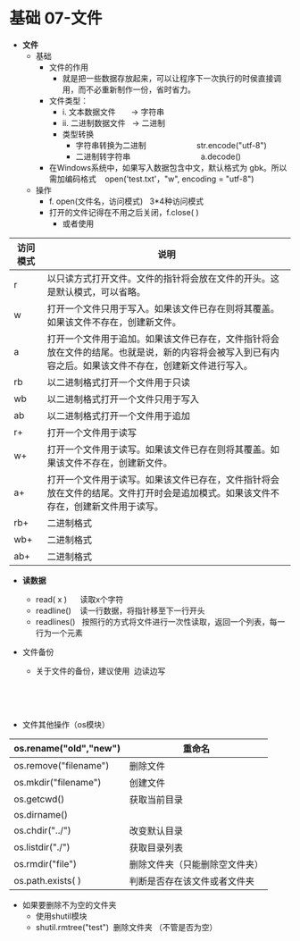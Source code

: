 # 基础 07-文件

* **文件**
    * 基础
        * 文件的作用
            * 就是把一些数据存放起来，可以让程序下一次执行的时侯直接调用，而不必重新制作一份，省时省力。
        * 文件类型：
            * i. 文本数据文件       \-\> 字符串
            * ii. 二进制数据文件   \-\> 二进制
            * 类型转换
                * 字符串转换为二进制                       str.encode\("utf\-8"\)
                * 二进制转字符串                                a.decode\(\)
        * 在Windows系统中，如果写入数据包含中文，默认格式为 gbk。所以需加编码格式    open\('test.txt'，"w", encoding = "utf\-8"\)
    * 操作
        * f. open\(文件名，访问模式\)   3\*4种访问模式
        * 打开的文件记得在不用之后关闭，f.close\( \)
            * 或者使用  

|访问模式|说明                                                                                                                                                  |
|--------|------------------------------------------------------------------------------------------------------------------------------------------------------|
|r       |以只读方式打开文件。文件的指针将会放在文件的开头。这是默认模式，可以省略。                                                                            |
|w       |打开一个文件只用于写入。如果该文件已存在则将其覆盖。如果该文件不存在，创建新文件。                                                                    |
|a       |打开一个文件用于追加。如果该文件已存在，文件指针将会放在文件的结尾。也就是说，新的内容将会被写入到已有内容之后。如果该文件不存在，创建新文件进行写入。|
|rb      |以二进制格式打开一个文件用于只读                                                                                                                      |
|wb      |以二进制格式打开一个文件只用于写入                                                                                                                    |
|ab      |以二进制格式打开一个文件用于追加                                                                                                                      |
|r\+     |打开一个文件用于读写                                                                                                                                  |
|w\+     |打开一个文件用于读写。如果该文件已存在则将其覆盖。如果该文件不存在，创建新文件。                                                                      |
|a\+     |打开一个文件用于读写。如果该文件已存在，文件指针将会放在文件的结尾。文件打开时会是追加模式。如果该文件不存在，创建新文件用于读写。                    |
|rb\+    |二进制格式                                                                                                                                            |
|wb\+    |二进制格式                                                                                                                                            |
|ab\+    |二进制格式                                                                                                                                            |

* **读数据**

    * read\( x \)      读取x个字符
    * readline\(\)    读一行数据，将指针移至下一行开头
    * readlines\(\)   按照行的方式将文件进行一次性读取，返回一个列表，每一行为一个元素
* 文件备份
    * 关于文件的备份，建议使用  边读边写

                

                

* 文件其他操作（os模块）

|os.rename\("old","new"\)|重命名                        |
|------------------------|------------------------------|
|os.remove\("filename"\) |删除文件                      |
|os.mkdir\("filename"\)  |创建文件                      |
|os.getcwd\(\)           |获取当前目录                  |
|os.dirname\(\)          |                              |
|os.chdir\("../"\)       |改变默认目录                  |
|os.listdir\("./"\)      |获取目录列表                  |
|os.rmdir\("file"\)      |删除文件夹（只能删除空文件夹）|
|os.path.exists\( \)     |判断是否存在该文件或者文件夹  |

* 如果要删除不为空的文件夹
    * 使用shutil模块   
    * shutil.rmtree\("test"\)  删除文件夹 （不管是否为空）
